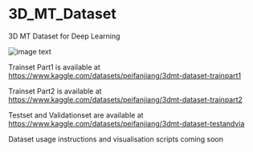 # 3D_MT_Dataset
3D MT Dataset for Deep Learning

![image text](https://github.com/jiangpeifan/3D_MT_Dataset/blob/main/DATASET.png "DATASET")


Trainset Part1 is available at https://www.kaggle.com/datasets/peifanjiang/3dmt-dataset-trainpart1

Trainset Part2 is available at https://www.kaggle.com/datasets/peifanjiang/3dmt-dataset-trainpart2

Testset and Validationset are available at https://www.kaggle.com/datasets/peifanjiang/3dmt-dataset-testandvia

Dataset usage instructions and visualisation scripts coming soon
